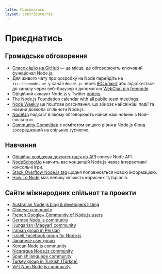 ```yaml
---
title: Приєднатись
layout: contribute.hbs
---
```


# Приєднатись

## Громадське обговорення

- [Список іш’ю на GitHub](https://github.com/nodejs/node/issues) — це місце, де обговорюють ключовий функціонал Node.js.
- Для живого чату про розробку на Node перейдіть на `irc.freenode.net` у канал `#node.js` через [IRC клієнт](http://en.wikipedia.org/wiki/Comparison_of_Internet_Relay_Chat_clients) або підключіться до каналу через веб–браузер з допомогою [ WebChat від freenode](http://webchat.freenode.net/?channels=node.js).
- Офіційний аккаунт Node.js у Twitter [nodejs](https://twitter.com/nodejs).
- The [Node.js Foundation calendar](https://nodejs.org/calendar) with all public team meetings.
- [Node Weekly](http://nodeweekly.com) це поштове розсилання, що збирає найсвіжіші події та новини довкола спільноти Node.js.
- [NodeUp](http://nodeup.com) подкаст в якому обговорюють найсвіжіші новини з Nod–спільноти.
- [Community Committee](https://github.com/nodejs/community-committee) є комітетом вищого рівня в Node.js Фонд зосереджений на спільних зусиллях.


## Навчання

- [Офіційна довідкова документація по API](/api) описує Node API.
- [NodeSchool.io](http://nodeschool.io) навчить вас концепцій Node.js через інтерактивні консольні ігри.
- [Stack Overflow Node.js tag](http://stackoverflow.com/questions/tagged/node.js) щодня поповнюється новою інформацією.
- [How To Node](http://howtonode.org/) має велику кількість корисних туторіалів.


## Сайти міжнародних спільнот та проекти

- [Australian Node.js blog &amp; developers listing](http://nodejs.org.au/)
- [Chinese community](http://cnodejs.org)
- [French Google+ Community of Node.js users](https://plus.google.com/communities/113346206415381691435)
- [German Node.js community](http://nodecode.de)
- [Hungarian (Magyar) community](http://nodehun.blogspot.com/)
- [Iranian group in Persian](http://nodejs.ir)
- [Israeli Facebook group for Node.js](https://www.facebook.com/groups/node.il/)
- [Japanese user group](http://nodejs.jp/)
- [Korean Node.js community](http://nodejs.github.io/nodejs-ko/)
- [Nicaragua Node.js community](http://nodenica.com/)
- [Spanish language community](http://nodehispano.com)
- [Turkey group in Turkish (Türkçe)](http://node.ist/)
- [Việt Nam Node.js community](http://nodejs.vn)
